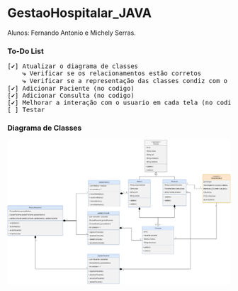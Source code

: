 # GestaoHospitalar_JAVA
Alunos: Fernando Antonio e Michely Serras. <br>
### To-Do List
<pre>
[✔] Atualizar o diagrama de classes
    <strong>⤷</strong> Verificar se os relacionamentos estão corretos
    <strong>⤷</strong> Verificar se a representação das classes condiz com o codigo
[✔] Adicionar Paciente (no codigo)
[✔] Adicionar Consulta (no codigo)
[✔] Melhorar a interação com o usuario em cada tela (no codigo)
[ ] Testar
</pre>
### Diagrama de Classes
![diagrama](https://github.com/nandoant/GestaoHospitalar_JAVA/blob/main-auxiliar/DiagramaDeClasse.png?raw=true)

